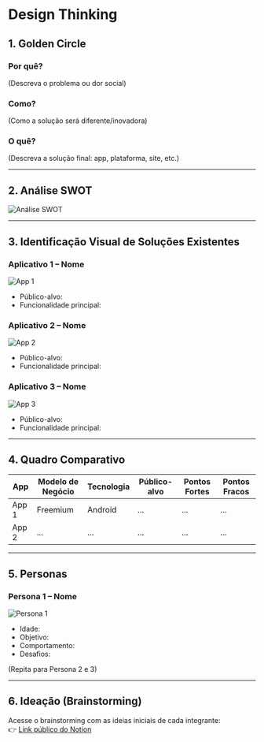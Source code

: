 # Design Thinking

## 1. Golden Circle

### Por quê?
(Descreva o problema ou dor social)

### Como?
(Como a solução será diferente/inovadora)

### O quê?
(Descreva a solução final: app, plataforma, site, etc.)

---

## 2. Análise SWOT

![Análise SWOT](analise_swot.png)

---

## 3. Identificação Visual de Soluções Existentes

### Aplicativo 1 – Nome
![App 1](solucoes_existentes/app1.png)
- Público-alvo:
- Funcionalidade principal:

### Aplicativo 2 – Nome
![App 2](solucoes_existentes/app2.png)
- Público-alvo:
- Funcionalidade principal:

### Aplicativo 3 – Nome
![App 3](solucoes_existentes/app3.png)
- Público-alvo:
- Funcionalidade principal:

---

## 4. Quadro Comparativo

| App             | Modelo de Negócio | Tecnologia | Público-alvo | Pontos Fortes | Pontos Fracos |
|----------------|-------------------|------------|---------------|----------------|----------------|
| App 1          | Freemium          | Android    | ...           | ...            | ...            |
| App 2          | ...               | ...        | ...           | ...            | ...            |

---

## 5. Personas

### Persona 1 – Nome
![Persona 1](personas/persona1.png)
- Idade:
- Objetivo:
- Comportamento:
- Desafios:

(Repita para Persona 2 e 3)

---

## 6. Ideação (Brainstorming)

Acesse o brainstorming com as ideias iniciais de cada integrante:  
👉 [Link público do Notion](https://notion.so/seulink)
